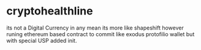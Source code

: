 # cryptohealthline
its not a Digital Currency in any mean its more like shapeshift however runing ethereum based contract to commit like exodus protofilio wallet but with special USP added init.
